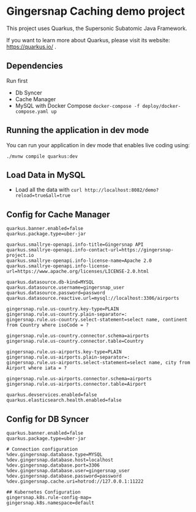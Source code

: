 # Gingersnap Caching demo project

This project uses Quarkus, the Supersonic Subatomic Java Framework.

If you want to learn more about Quarkus, please visit its website: https://quarkus.io/ .

## Dependencies

Run first

* Db Syncer
* Cache Manager
* MySQL with Docker Compose `docker-compose -f deploy/docker-compose.yaml up`

## Running the application in dev mode

You can run your application in dev mode that enables live coding using:
```shell script
./mvnw compile quarkus:dev
```

## Load Data in MySQL

* Load all the data with `curl http://localhost:8082/demo?reload=true&all=true`

## Config for Cache Manager

```properties
quarkus.banner.enabled=false
quarkus.package.type=uber-jar

quarkus.smallrye-openapi.info-title=Gingersnap API
quarkus.smallrye-openapi.info-contact-url=https://gingersnap-project.io
quarkus.smallrye-openapi.info-license-name=Apache 2.0
quarkus.smallrye-openapi.info-license-url=https://www.apache.org/licenses/LICENSE-2.0.html

quarkus.datasource.db-kind=MYSQL
quarkus.datasource.username=gingersnap_user
quarkus.datasource.password=password
quarkus.datasource.reactive.url=mysql://localhost:3306/airports

gingersnap.rule.us-country.key-type=PLAIN
gingersnap.rule.us-country.plain-separator=:
gingersnap.rule.us-country.select-statement=select name, continent from Country where isoCode = ?

gingersnap.rule.us-country.connector.schema=airports
gingersnap.rule.us-country.connector.table=Country

gingersnap.rule.us-airports.key-type=PLAIN
gingersnap.rule.us-airports.plain-separator=:
gingersnap.rule.us-airports.select-statement=select name, city from Airport where iata = ?

gingersnap.rule.us-airports.connector.schema=airports
gingersnap.rule.us-airports.connector.table=Airport

quarkus.devservices.enabled=false
quarkus.elasticsearch.health.enabled=false
```

## Config for DB Syncer
```properties
quarkus.banner.enabled=false
quarkus.package.type=uber-jar

# Connection configuration
%dev.gingersnap.database.type=MYSQL
%dev.gingersnap.database.host=localhost
%dev.gingersnap.database.port=3306
%dev.gingersnap.database.user=gingersnap_user
%dev.gingersnap.database.password=password
%dev.gingersnap.cache.uri=hotrod://127.0.0.1:11222

## Kubernetes Configuration
gingersnap.k8s.rule-config-map=
gingersnap.k8s.namespace=default

```